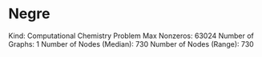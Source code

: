 # Negre

Kind: Computational Chemistry Problem
Max Nonzeros: 63024
Number of Graphs: 1
Number of Nodes (Median): 730
Number of Nodes (Range): 730